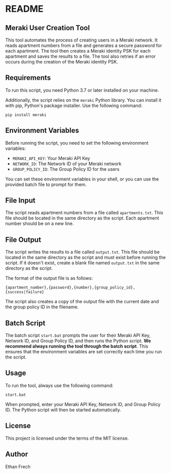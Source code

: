 # README

## Meraki User Creation Tool

This tool automates the process of creating users in a Meraki network. It reads apartment numbers from a file and generates a secure password for each apartment. The tool then creates a Meraki identity PSK for each apartment and saves the results to a file. The tool also retries if an error occurs during the creation of the Meraki identity PSK.

## Requirements

To run this script, you need Python 3.7 or later installed on your machine. 

Additionally, the script relies on the `meraki` Python library. You can install it with pip, Python's package installer. Use the following command:

```
pip install meraki
```

## Environment Variables

Before running the script, you need to set the following environment variables:

- `MERAKI_API_KEY`: Your Meraki API Key
- `NETWORK_ID`: The Network ID of your Meraki network
- `GROUP_POLICY_ID`: The Group Policy ID for the users

You can set these environment variables in your shell, or you can use the provided batch file to prompt for them.

## File Input

The script reads apartment numbers from a file called `apartments.txt`. This file should be located in the same directory as the script. Each apartment number should be on a new line. 

## File Output

The script writes the results to a file called `output.txt`. This file should be located in the same directory as the script and must exist before running the script. If it doesn't exist, create a blank file named `output.txt` in the same directory as the script. 

The format of the output file is as follows:

```
{apartment_number},{password},{number},{group_policy_id},{success|failure}
```

The script also creates a copy of the output file with the current date and the group policy ID in the filename.

## Batch Script

The batch script `start.bat` prompts the user for their Meraki API Key, Network ID, and Group Policy ID, and then runs the Python script. **We recommend always running the tool through the batch script**. This ensures that the environment variables are set correctly each time you run the script.

## Usage

To run the tool, always use the following command:

```
start.bat
```

When prompted, enter your Meraki API Key, Network ID, and Group Policy ID. The Python script will then be started automatically.

## License

This project is licensed under the terms of the MIT license.

## Author

Ethan Frech

